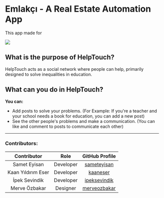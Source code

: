 # Emlakçı - A Real Estate Automation App

This app made for 

<div class="row">
  <img src="emlakcipresentation.png"/>
</div>

## What is the purpose of HelpTouch?

HelpTouch acts as a social network where people can help, primarily designed to solve inequalities in education.

## What can you do in HelpTouch?

**You can:**
 - Add posts to solve your problems. (For Example: If you're a
   teacher and your school needs a book for education, you can add a new
   post)
 - See the other people's problems and make a communication. (You can like and comment to posts to communicate each other)

---

### Contributors:

Contributor  | Role | GitHub Profile |
:-------------: | :-------------: | :-------------: |
Samet Eyisan  | Developer | [sameteyisan](www.github.com/sameteyisan) |
Kaan Yıldırım Eser  |  Developer | [kaaneser](www.github.com/kaaneser) |
| İpek Sevindik | Developer | [ipeksevindik](www.github.com/ipeksevindik) |
| Merve Özbakar | Designer | [merveozbakar](www.github.com/merveozbakar) |
